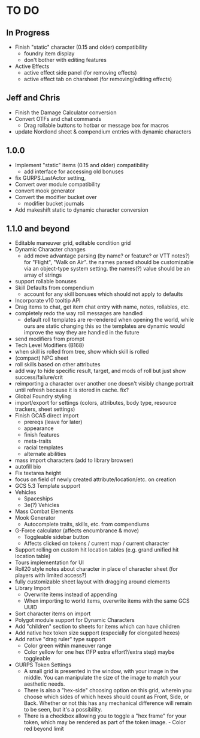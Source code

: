 # TO DO

## In Progress

-   Finish "static" character (0.15 and older) compatibility
	-	foundry item display
	-	don't bother with editing features
-	Active Effects
	-	active effect side panel (for removing effects)
	-	active effect tab on charsheet (for removing/editing effects)

## Jeff and Chris

-   Finish the Damage Calculator conversion
-   Convert OTFs and chat commands
	-   Drag rollable buttons to hotbar or message box for macros
-   update Nordlond sheet & compendium entries with dynamic characters

## 1.0.0

-   Implement "static" items (0.15 and older) compatibility
	-	add interface for accessing old bonuses
-	fix GURPS.LastActor setting,
-   Convert over module compatibility
-	convert mook generator
-   Convert the modifier bucket over
    -   modifier bucket journals
-	Add makeshift static to dynamic character conversion

## 1.1.0 and beyond

-   Editable maneuver grid, editable condition grid
-   Dynamic Character changes
    -   add move advantage parsing (by name? or feature? or VTT notes?) for "Flight", "Walk on Air".
        the names parsed should be customizable via an object-type system setting. the names(?) value should be an array of strings
-	support rollable bonuses
-	Skill Defaults from compendium
	-	account for any skill bonuses which should not apply to defaults
-   Incorporate v10 tooltip API
-   Drag items to chat, get item chat entry with name, notes, rollables, etc.
-	completely redo the way roll messages are handled
	-	default roll templates are re-rendered when opening the world, while ours are static
		changing this so the templates are dynamic would improve the way they are handled in the future
-   send modifiers from prompt
-   Tech Level Modifiers (B168)
-   when skill is rolled from tree, show which skill is rolled
-   (compact) NPC sheet
-   roll skills based on other attributes
-   add way to hide specific result, target, and mods of roll but just show success/failure/crit
-   reimporting a character over another one doesn't visibly change portrait until refresh because it is stored in cache. fix?
-   Global Foundry styling
-   import/export for settings (colors, attributes, body type, resource trackers, sheet settings)
-   Finish GCA5 direct import
    -   prereqs (leave for later)
    -   appearance
    -   finish features
    -   meta-traits
    -   racial templates
    -   alternate abilities
-   mass import characters (add to library browser)
-   autofill bio
-   Fix textarea height
-   focus on field of newly created attribute/location/etc. on creation
-   GCS 5.3 Template support
-   Vehicles
    -   Spaceships
    -   3e(?) Vehicles
-   Mass Combat Elements
-   Mook Generator
    -   Autocomplete traits, skills, etc. from compendiums
-   G-Force calculator (affects encumbrance & move)
    -   Toggleable sidebar button
    -   Affects clicked on tokens / current map / current character
-   Support rolling on custom hit location tables (e.g. grand unified hit location table)
-   Tours implementation for UI
-   Roll20 style notes about character in place of character sheet (for players with limited access?)
-   fully customizable sheet layout with dragging around elements
-   Library Import
    -   Overwrite items instead of appending
    -   When importing to world items, overwrite items with the same GCS UUID
-   Sort character items on import
-   Polygot module support for Dynamic Characters
-   Add "children" section to sheets for items which can have children
-   Add native hex token size support (especially for elongated hexes)
-   Add native "drag ruler" type support
    -   Color green within maneuver range
    -   Color yellow for one hex (1FP extra effort?/extra step) maybe toggleable
-	GURPS Token Settings
	 - A small grid is presented in the window, with your image in the middle. You can manipulate the size of the image to match your aesthetic needs.
	- There is also a "hex-side" choosing option on this grid, wherein you choose which sides of which hexes should count as Front, Side, or Back. Whether or not this has any mechanical difference will remain to be seen, but it's a possibility.
	- There is a checkbox allowing you to toggle a "hex frame" for your token, which may be rendered as part of the token image.   -   Color red beyond limit
